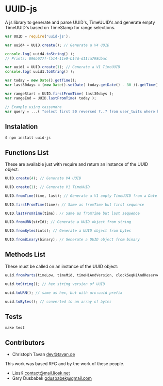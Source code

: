 # UUID-js

A js library to generate and parse UUID's, TimeUUID's and generate empty TimeUUID's based on TimeStamp for range selections.

```javascript
var UUID = require('uuid-js');

var uuid4 = UUID.create(); // Generate a V4 UUID

console.log( uuid4.toString() );
// Prints: 896b677f-fb14-11e0-b14d-d11ca798dbac

var uuid1 = UUID.create(1); // Generate a V1 TimeUUID
console.log( uuid1.toString() );

var today = new Date().getTime();
var last30days = (new Date().setDate( today.getDate() - 30 )).getTime();

var rangeStart = UUID.firstFromTime( last30days );
var rangeEnd = UUID.lastFromTime( today );

// Example using cassandra
var query = ...( "select first 50 reversed ?..? from user_twits where key=?", [ rangeStart, rangeEnd, "patricknegri" ]);
```


## Instalation

```
$ npm install uuid-js
```

## Functions List

These are available just with require and return an instance of the UUID object:

```javascript
UUID.create(4); // Generate V4 UUID

UUID.create(1); // Generate V1 TimeUUID

UUID.fromTime(time, last); // Generate a V1 empty TimeUUID from a Date object (Ex: new Date().getTime() )

UUID.firstFromTime(time); // Same as fromTime but first sequence

UUID.lastFromTime(time); // Same as fromTime but last sequence

UUID.fromURN(strId); // Generate a UUID object from string

UUID.fromBytes(ints); // Generate a UUID object from bytes

UUID.fromBinary(binary); // Generate a UUID object from binary
```

## Methods List

These must be called on an instance of the UUID object:

```javascript
uuid.fromParts(timeLow, timeMid, timeHiAndVersion, clockSeqHiAndReserved, clockSeqLow, node);

uuid.toString(); // hex string version of UUID

uuid.toURN(); // same as hex, but with urn:uuid prefix

uuid.toBytes(); // converted to an array of bytes
```

## Tests

```
make test
```

## Contributors

  * Christoph Tavan <dev@tavan.de>

This work was based RFC and by the work of these people.

  * LiosK <contact@mail.liosk.net>
  * Gary Dusbabek <gdusbabek@gmail.com>
